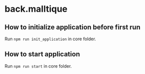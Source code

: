 # back.malltique

## How to initialize application before first run

Run `npm run init_application` in core folder.

## How to start application

Run `npm run start` in core folder.
